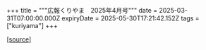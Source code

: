 +++
title = """広報くりやま　2025年4月号"""
date = 2025-03-31T07:00:00.000Z
expiryDate = 2025-05-30T17:21:42.152Z
tags = ["kuriyama"]
+++


[[source]](https://www.town.kuriyama.hokkaido.jp/site/koho/31061.html)
